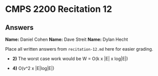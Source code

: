 # CMPS 2200 Recitation 12

## Answers

**Name:** Daniel Cohen
**Name:** Dave Streit
**Name:** Dylan Hecht


Place all written answers from `recitation-12.md` here for easier grading.



- **2)** The worst case work would be 
W = O(k x |E| x log|E|)

- **4)** O(v^2 x |E|log|E|)
